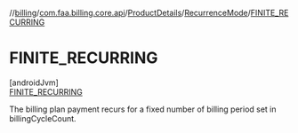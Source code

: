 //[billing](../../../../../index.md)/[com.faa.billing.core.api](../../../index.md)/[ProductDetails](../../index.md)/[RecurrenceMode](../index.md)/[FINITE_RECURRING](index.md)

# FINITE_RECURRING

[androidJvm]\
[FINITE_RECURRING](index.md)

The billing plan payment recurs for a fixed number of billing period set in billingCycleCount.
